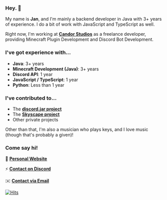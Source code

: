 ### Hey. 👋
My name is **Jan**, and I'm mainly a backend developer in Java with 3+ years of experience. I do a bit of work with JavaScript and TypeScript as well.

Right now, I'm working at [**Candor Studios**](https://discord.gg/candorstudios) as a freelance developer, providing Minecraft Plugin Development and Discord Bot Development.

### I've got experience with...
- **Java**: 3+ years
- **Minecraft Development (Java)**: 3+ years
- **Discord API**: 1 year
- **JavaScript / TypeScript**: 1 year
- **Python**: Less than 1 year

### I've contributed to...
- The [**discord.jar project**](https://github.com/discord-jar/discord.jar)
- The [**Skyscape project**](https://github.com/Skyscape-SP)
- Other private projects

Other than that, I'm also a musician who plays keys, and I love music (though that's probably a given)!

### Come say hi!

🔗 [**Personal Website**](https://blueysh.me)

⚡️ [**Contact on Discord**](https://blueysh.me/discord)

✉️ [**Contact via Email**](mailto:hi@blueysh.me)


[![Hits](https://hits-app.vercel.app/hits?url=https://github.com/blueysh&bgLeft=444444&bgRight=575fff&label=Hits)](https://hits-app.vercel.app/)
